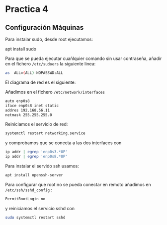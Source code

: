 # Practica 4

## Configuración Máquinas
Para instalar sudo, desde root ejecutamos:

apt install sudo

Para que se pueda ejecutar cuañlquier comando sin usar contraseña, añadir en el fichero `/etc/sudoers` la siguiente linea:

```bash
as  ALL=(ALL) NOPASSWD:ALL
```

El diagrama de red es el siguiente:


Añadimos en el fichero `/etc/network/interfaces`

```bash
auto enp0s8
iface enp0s8 inet static
addres 192.168.56.11
netmask 255.255.255.0
```

Reiniciamos el servicio de red:

```bash
systemctl restart networking.service
```

y comprobamos que se conecta a las dos interfaces con

```bash
ip addr | egrep 'enp0s3.*UP'
ip addr | egrep 'enp0s8.*UP'
```

Para instalar el servido ssh usamos:

```bash
apt install openssh-server
```

Para configurar que root no se pueda conectar en remoto añadimos en `/etc/ssh/sshd_config` :

```bash
PermitRootLogin no
```
y reiniciamos el servicio sshd con 
```bash
sudo systemctl restart sshd
```




